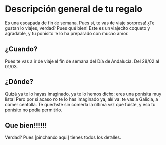 # Descripción general de tu regalo

Es una escapada de fin de semana. Pues si, te vas de viaje sorpresa! ¿Te gustan lo viajes, verdad? Pues qué bien! Este es un viajecito coqueto y agradable, y tu ponisito te lo ha preparado con mucho amor.

## ¿Cuando?

Pues te vas a ir de viaje el fin de semana del Día de Andalucía. Del 28/02 al 01/03.

## ¿Dónde?

Quizá ya te lo hayas imaginado, ya te lo hemos dicho: eres una ponisita muy lista! Pero por si acaso no te lo has imaginado ya, ahí va: te vas a Galicia, a comer centolla. Te quedaste sin comerla la última vez que fuiste, y eso tu ponisito no podía permitirlo.

## Que bien!!!!!!

Verdad? Pues [pinchando aqui] tienes todos los detalles.
